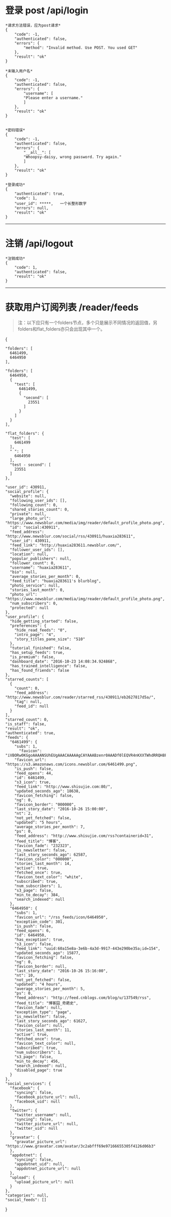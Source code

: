 
# 登录 post /api/login

    *请求方法错误，应为post请求*
    {
        "code": -1,
        "authenticated": false,
        "errors": {
            "method": "Invalid method. Use POST. You used GET"
        },
        "result": "ok"
    }

    *未输入用户名*
    {
        "code": -1,
        "authenticated": false,
        "errors": {
            "username": [
            "Please enter a username."
            ]
        },
        "result": "ok"
    }


    *密码错误*
    {
        "code": -1,
        "authenticated": false,
        "errors": {
            "__all__": [
            "Whoopsy-daisy, wrong password. Try again."
            ]
        },
        "result": "ok"
    }

    *登录成功*
    {
        "authenticated": true,
        "code": 1,
        "user_id": *****,   一个长整形数字
        "errors": null,
        "result": "ok"
    }

***

# 注销 /api/logout

    *注销成功*
    {
        "code": 1,
        "authenticated": false,
        "result": "ok"
    }

***

# 获取用户订阅列表 /reader/feeds

> 注：以下应只有一个folders节点，多个只是展示不同情况的返回值，另folders和flat_folders亦只会出现其中一个。

  {

    "folders": [
      6461499,
      6464950
    ],

    "folders": [
      6464950,
      {
        "test": [
          6461499,
          {
            "second": [
              23551
            ]
          }
        ]
      }
    ],

    "flat_folders": {
      "test": [
        6461499
      ],
      " ": [
        6464950
      ],
      "test - second": [
        23551
      ]
    },

    "user_id": 430911,
    "social_profile": {
      "website": null,
      "following_user_ids": [],
      "following_count": 0,
      "shared_stories_count": 0,
      "private": null,
      "large_photo_url": "https://www.newsblur.com/media/img/reader/default_profile_photo.png",
      "id": "social:430911",
      "feed_address": "http://www.newsblur.com/social/rss/430911/huaxia283611",
      "user_id": 430911,
      "feed_link": "http://huaxia283611.newsblur.com/",
      "follower_user_ids": [],
      "location": null,
      "popular_publishers": null,
      "follower_count": 0,
      "username": "huaxia283611",
      "bio": null,
      "average_stories_per_month": 0,
      "feed_title": "huaxia283611's blurblog",
      "photo_service": null,
      "stories_last_month": 0,
      "photo_url": "https://www.newsblur.com/media/img/reader/default_profile_photo.png",
      "num_subscribers": 0,
      "protected": null
    },
    "user_profile": {
      "hide_getting_started": false,
      "preferences": {
        "hide_read_feeds": "0",
        "intro_page": "4",
        "story_titles_pane_size": "510"
      },
      "tutorial_finished": false,
      "has_setup_feeds": true,
      "is_premium": false,
      "dashboard_date": "2016-10-23 14:08:34.924868",
      "has_trained_intelligence": false,
      "has_found_friends": false
    },
    "starred_counts": [
      {
        "count": 0,
        "feed_address": "http://www.newsblur.com/reader/starred_rss/430911/eb2627817d5a/",
        "tag": null,
        "feed_id": null
      }
    ],
    "starred_count": 0,
    "is_staff": false,
    "result": "ok",
    "authenticated": true,
    "feeds": {
      "6461499": {
        "subs": 1,
          "favicon": "iVBORw0KGgoAAAANSUhEUgAAACAAAAAgCAYAAABzenr0AAADf0lEQVR4nKXXTWhdRRQH8F+fMdQg\nIYRQpZQgWkooJUipIiGEIloEXXTVhbgOJbiSEsRVkSIuioiIFhFxIS4kFJESREIIIhJLkRBcSKlF\ng5QgXZQSQo2xz8WZ2zu5ufe9xPxheJcz52tmztfbZ+foxQRO4hiG0Y8W7mIFy/geC9jYhe6OOIB3\n8BfaO1y3cREH92K4hbO4kymexxsYxyEMpt8JnBOnzx1ZS/Se3Rrvx+WkZBOf48gOZY/iq4oj3yVn\nd4Qh/JwEr+O5nQpW8BJWMyeWxXN2xKO4pvR64H8aLzCMXzInFtHXxNxSXt0c9if6KM5gTDzNbnEA\nv2ZOfNTE+GpiuGnre32QCW/gCp7dpRMjIlULPSerDH34M20+X9n7wvY028RkB4PDaf+S8sSTmfw1\nceMP8Hra+LpG2aUaBwonqgF6CDNpr+C7mfZayuBu41QuuJSI4zUOFM7VrdmM74itUV+s6xnPmYw+\nUxAPZ4xbriXhIO41OLAhMqeFqw0885muXlEl21hHX0tUMfgW92scuIV3a+jwsAiwMTzTwPND9r2R\n7MAjGGuJxkIERhPexscNe0Nqojrhb3xWoS1m3ydaInDg9w4O3McUXsZPlb1NEfV1OFej90b2fbhH\nvCHxJt0wm9YTImBHRJRXY+cPTIvCVsXd7HuoR5xA5kgTRkXqDCclP+J8kv9GtOtVkWqLmd4q8s7Y\n25MEiVPV4UlRC16s2fsNr4mWfTkZrwvkHPmMsN5SvkldeT0u0qvOODyVHFwWJXsJp7s48HT2fQte\nEHm5YutbDiRap8lnRdnd+sWztMX80NvgwFImPykpWEuEVzLG812MrytrSIFBZeebsT04j1d0jBQb\nXybC1UzofVtrer6WNXfEY8m5thjfcsxUdDzAeLYxldGHxVz4IT7FBfFkdSU7x4Wk645yqDlVOcTZ\nqtCc8mpPdDHQDY8rb29SRH7R7tuiOO2vCo2KWt0W+Xx0j04Uo9iscswr1ukmoemM6bbtw8lusKA+\nfj7pJNRSBmQxdFy0+1mwJdp71fiCmquvotf2uX4Vb+n+T6clWvOVGuPzdQfZ16CoR9SBN/FQRv9X\nWetviJ7QmxwbTcYfq+j6B+8lffe6HGAbJkS+dipIndamSNs9oUfMcnOaC1PT6hhwND9BEwZF0RoV\n3XMgObgm8nxZTEhT4p/VtC7X/h+BElOkLeo1nwAAAABJRU5ErkJggg==\n",
        "favicon_url": "https://s3.amazonaws.com/icons.newsblur.com/6461499.png",
        "is_push": false,
        "feed_opens": 44,
        "id": 6461499,
        "s3_icon": true,
        "feed_link": "http://www.shisujie.com:80/",
        "updated_seconds_ago": 18638,
        "favicon_fetching": false,
        "ng": 0,
        "favicon_border": "000000",
        "last_story_date": "2016-10-26 15:00:00",
        "nt": 2,
        "not_yet_fetched": false,
        "updated": "5 hours",
        "average_stories_per_month": 7,
        "ps": 0,
        "feed_address": "http://www.shisujie.com/rss?containerid=31",
        "feed_title": "博客",
        "favicon_fade": "232323",
        "is_newsletter": false,
        "last_story_seconds_ago": 62587,
        "favicon_color": "000000",
        "stories_last_month": 14,
        "active": true,
        "fetched_once": true,
        "favicon_text_color": "white",
        "subscribed": true,
        "num_subscribers": 1,
        "s3_page": false,
        "min_to_decay": 384,
        "search_indexed": null
      },
      "6464950": {
        "subs": 1,
        "favicon_url": "/rss_feeds/icon/6464950",
        "exception_code": 301,
        "is_push": false,
        "feed_opens": 6,
        "id": 6464950,
        "has_exception": true,
        "s3_icon": false,
        "feed_link": "uuid:60a15e8a-3e6b-4a3d-9917-443e290be35a;id=154",
        "updated_seconds_ago": 15877,
        "favicon_fetching": false,
        "ng": 0,
        "favicon_border": null,
        "last_story_date": "2016-10-26 15:16:00",
        "nt": 10,
        "not_yet_fetched": false,
        "updated": "4 hours",
        "average_stories_per_month": 5,
        "ps": 0,
        "feed_address": "http://feed.cnblogs.com/blog/u/137549/rss",
        "feed_title": "博客园_奇葩史",
        "favicon_fade": null,
        "exception_type": "page",
        "is_newsletter": false,
        "last_story_seconds_ago": 61627,
        "favicon_color": null,
        "stories_last_month": 11,
        "active": true,
        "fetched_once": true,
        "favicon_text_color": null,
        "subscribed": true,
        "num_subscribers": 1,
        "s3_page": false,
        "min_to_decay": 456,
        "search_indexed": null,
        "disabled_page": true
      }
    },
    "social_services": {
      "facebook": {
        "syncing": false,
        "facebook_picture_url": null,
        "facebook_uid": null
      },
      "twitter": {
        "twitter_username": null,
        "syncing": false,
        "twitter_picture_url": null,
        "twitter_uid": null
      },
      "gravatar": {
        "gravatar_picture_url": "https://www.gravatar.com/avatar/3c2abfff69e97166655305f4126d06b3"
      },
      "appdotnet": {
        "syncing": false,
        "appdotnet_uid": null,
        "appdotnet_picture_url": null
      },
      "upload": {
        "upload_picture_url": null
      }
    },
    "categories": null,
    "social_feeds": []

  }